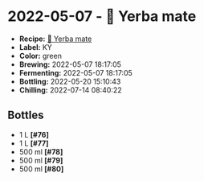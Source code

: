 # 2022-05-07 - 🌱 Yerba mate

* **Recipe:** [🌱 Yerba mate](../../recipes/mate.md)
* **Label:** KY
* **Color:** green
* **Brewing:** 2022-05-07 18:17:05
* **Fermenting:** 2022-05-07 18:17:05
* **Bottling:** 2022-05-20 15:10:43
* **Chilling:** 2022-07-14 08:40:22

## Bottles

* 1 L **[#76]**
* 1 L **[#77]**
* 500 ml **[#78]**
* 500 ml **[#79]**
* 500 ml **[#80]**
